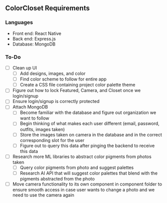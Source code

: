 ## ColorCloset Requirements

### Languages

- Front end: React Native
- Back end: Express.js
- Database: MongoDB

### To-Do

- [ ] Clean up UI
  - [ ] Add designs, images, and color
  - [ ] Find color scheme to follow for entire app
  - [ ] Create a CSS file containing project color palette theme
- [ ] Figure out how to lock Featured, Camera, and Closet once we login/signup
- [ ] Ensure login/signup is correctly protected
- [ ] Attach MongoDB
  - [ ] Become familiar with the database and figure out organization we want to follow
  - [ ] Begin thinking of what makes each user different (email, password, outfits, images taken)
  - [ ] Store the images taken on camera in the database and in the correct corresponding slot for the user
  - [ ] Figure out to query this data after pinging the backend to receive this data
- [ ] Research more ML libraries to abstract color pigments from photos taken
  - [ ] Query color pigments from photo and suggest palettes
  - [ ] Research AI API that will suggest color palettes that blend with the pigments abstracted from the photo
- [ ] Move camera functionality to its own component in component folder to ensure smooth access in case user wants to change a photo and we need to use the camera again

